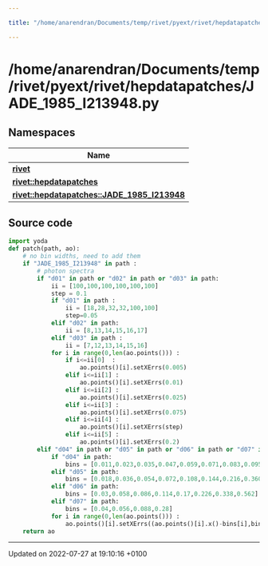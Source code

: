 ```yaml
---

title: "/home/anarendran/Documents/temp/rivet/pyext/rivet/hepdatapatches/JADE_1985_I213948.py"

---
```


# /home/anarendran/Documents/temp/rivet/pyext/rivet/hepdatapatches/JADE_1985_I213948.py



## Namespaces

| Name           |
| -------------- |
| **[rivet](http://example.org/namespaces/namespacerivet/)**  |
| **[rivet::hepdatapatches](http://example.org/namespaces/namespacerivet_1_1hepdatapatches/)**  |
| **[rivet::hepdatapatches::JADE_1985_I213948](http://example.org/namespaces/namespacerivet_1_1hepdatapatches_1_1jade__1985__i213948/)**  |




## Source code

```python
import yoda
def patch(path, ao):
    # no bin widths, need to add them
    if "JADE_1985_I213948" in path :
        # photon spectra
        if "d01" in path or "d02" in path or "d03" in path:
            ii = [100,100,100,100,100,100]
            step = 0.1
            if "d01" in path :
                ii = [18,28,32,32,100,100]
                step=0.05
            elif "d02" in path:
                ii = [8,13,14,15,16,17]
            elif "d03" in path :
                ii = [7,12,13,14,15,16]
            for i in range(0,len(ao.points())) :
                if i<=ii[0]  :
                    ao.points()[i].setXErrs(0.005)
                elif i<=ii[1] :
                    ao.points()[i].setXErrs(0.01)
                elif i<=ii[2] :
                    ao.points()[i].setXErrs(0.025)
                elif i<=ii[3] :
                    ao.points()[i].setXErrs(0.075)
                elif i<=ii[4] :
                    ao.points()[i].setXErrs(step)
                elif i<=ii[5] :
                    ao.points()[i].setXErrs(0.2)
        elif "d04" in path or "d05" in path or "d06" in path or "d07" in path:
            if "d04" in path: 
                bins = [0.011,0.023,0.035,0.047,0.059,0.071,0.083,0.095,0.107,0.119,0.143,0.167,0.191,0.239]
            elif "d05" in path:
                bins = [0.018,0.036,0.054,0.072,0.108,0.144,0.216,0.360]
            elif "d06" in path:
                bins = [0.03,0.058,0.086,0.114,0.17,0.226,0.338,0.562]
            elif "d07" in path:
                bins = [0.04,0.056,0.088,0.28]
            for i in range(0,len(ao.points())) :
                ao.points()[i].setXErrs((ao.points()[i].x()-bins[i],bins[i+1]-ao.points()[i].x()))
    return ao
```


-------------------------------

Updated on 2022-07-27 at 19:10:16 +0100
